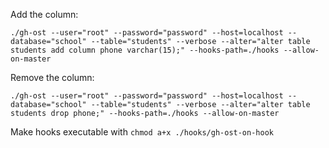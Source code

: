 Add the column:

```
./gh-ost --user="root" --password="password" --host=localhost --database="school" --table="students" --verbose --alter="alter table students add column phone varchar(15);" --hooks-path=./hooks --allow-on-master
```

Remove the column:

```
./gh-ost --user="root" --password="password" --host=localhost --database="school" --table="students" --verbose --alter="alter table students drop phone;" --hooks-path=./hooks --allow-on-master
```

Make hooks executable with `chmod a+x ./hooks/gh-ost-on-hook`